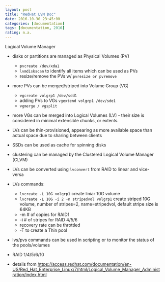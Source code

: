 ```yaml
---
layout: post
title: "RedHat LVM Doc"
date: 2016-10-30 23:45:00
categories: [documentation]
tags: [documentation, 2016]
rating: n.a.
---
```


Logical Volume Manager
- disks or partitions are managed as Physical Volumes (PV)
    - `pvcreate /dev/xda1`
    - `lvmdiskscan` to identify all items which can be used as PVs
    - resize/remove the PVs w/ `pvresize or pvremove`
- more PVs can be merged/striped into Volume Group (VG)
    - `vgcreate volgrp1 /dev/sdd1`
    - adding PVs to VGs `vgextend volgrp1 /dev/sde1`
    - `vgmerge / vgsplit`
- more VGs can be merged into Logical Volumes (LV) - their size is considered in minimal extensible chunks, or extents
- LVs can be thin-provisioned, appearing as more available space than actual space due to sharing between clients
- SSDs can be used as cache for spinning disks
- clustering can be managed by the Clustered Logical Volume Manager (CLVM)
- LVs can be converted using `lvconvert` from RAID to linear and vice-versa

- LVs commands:
    - `lvcreate -L 10G volgrp1` create liniar 10G volume
    - `lvcreate -L 10G -i 2 -n stripedvol volgrp1` create striped 10G volume, number of stripes=2, name=stripedvol, default stripe size is 64KB
    - -m # of copies for RAID1
    - -i # of stripes for RAID 4/5/6
    - recovery rate can be throttled
    - -T to create a Thin pool
- lvs/pvs commands can be used in scripting or to monitor the status of the pools/volumes
- RAID 1/4/5/6/10
- details from https://access.redhat.com/documentation/en-US/Red_Hat_Enterprise_Linux/7/html/Logical_Volume_Manager_Administration/index.html
